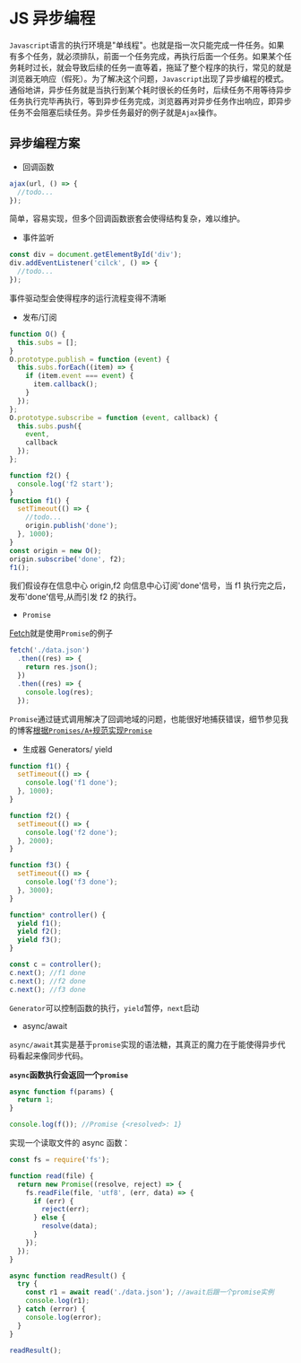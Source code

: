 # JS 异步编程

`Javascript`语言的执行环境是"单线程"。也就是指一次只能完成一件任务。如果有多个任务，就必须排队，前面一个任务完成，再执行后面一个任务。如果某个任务耗时过长，就会导致后续的任务一直等着，拖延了整个程序的执行，常见的就是浏览器无响应（假死）。为了解决这个问题，`Javascript`出现了异步编程的模式。通俗地讲，异步任务就是当执行到某个耗时很长的任务时，后续任务不用等待异步任务执行完毕再执行，等到异步任务完成，浏览器再对异步任务作出响应，即异步任务不会阻塞后续任务。异步任务最好的例子就是`Ajax`操作。

## 异步编程方案

- 回调函数

```js
ajax(url, () => {
  //todo...
});
```

简单，容易实现，但多个回调函数嵌套会使得结构复杂，难以维护。

- 事件监听

```js
const div = document.getElementById('div');
div.addEventListener('cilck', () => {
  //todo...
});
```

事件驱动型会使得程序的运行流程变得不清晰

- 发布/订阅

```js
function O() {
  this.subs = [];
}
O.prototype.publish = function (event) {
  this.subs.forEach((item) => {
    if (item.event === event) {
      item.callback();
    }
  });
};
O.prototype.subscribe = function (event, callback) {
  this.subs.push({
    event,
    callback
  });
};

function f2() {
  console.log('f2 start');
}
function f1() {
  setTimeout(() => {
    //todo...
    origin.publish('done');
  }, 1000);
}
const origin = new O();
origin.subscribe('done', f2);
f1();
```

我们假设存在信息中心 origin,f2 向信息中心订阅'done'信号，当 f1 执行完之后，发布'done'信号,从而引发 f2 的执行。

- `Promise`

[Fetch](https://developer.mozilla.org/zh-CN/docs/Web/API/Fetch_API)就是使用`Promise`的例子

```js
fetch('./data.json')
  .then((res) => {
    return res.json();
  })
  .then((res) => {
    console.log(res);
  });
```

`Promise`通过链式调用解决了回调地域的问题，也能很好地捕获错误，细节参见我的博客[根据`Promises/A+`规范实现`Promise`](https://github.com/justforfunmy/Notebook/blob/master/md/JavaScript/promiseA+.md)

- 生成器 Generators/ yield

```js
function f1() {
  setTimeout(() => {
    console.log('f1 done');
  }, 1000);
}

function f2() {
  setTimeout(() => {
    console.log('f2 done');
  }, 2000);
}

function f3() {
  setTimeout(() => {
    console.log('f3 done');
  }, 3000);
}

function* controller() {
  yield f1();
  yield f2();
  yield f3();
}

const c = controller();
c.next(); //f1 done
c.next(); //f2 done
c.next(); //f3 done
```

`Generator`可以控制函数的执行，`yield`暂停，`next`启动

- async/await

`async/await`其实是基于`promise`实现的语法糖，其真正的魔力在于能使得异步代码看起来像同步代码。

**`async`函数执行会返回一个`promise`**

```js
async function f(params) {
  return 1;
}

console.log(f()); //Promise {<resolved>: 1}
```

实现一个读取文件的 async 函数：

```js
const fs = require('fs');

function read(file) {
  return new Promise((resolve, reject) => {
    fs.readFile(file, 'utf8', (err, data) => {
      if (err) {
        reject(err);
      } else {
        resolve(data);
      }
    });
  });
}

async function readResult() {
  try {
    const r1 = await read('./data.json'); //await后跟一个promise实例
    console.log(r1);
  } catch (error) {
    console.log(error);
  }
}

readResult();
```
